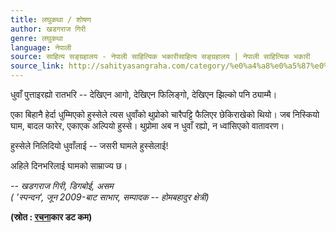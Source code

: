 ```yaml
---
title: लघुकथा / शोषण
author: खडगराज गिरी
genre: लघुकथा
language: नेपाली
source: साहित्य सङ्ग्रहालय - नेपाली साहित्यिक भकारीसाहित्य सङ्ग्रहालय | नेपाली साहित्यिक भकारी
source_link: http://sahityasangraha.com/category/%e0%a4%a8%e0%a5%87%e0%a4%aa%e0%a4%be%e0%a4%b2%e0%a5%80-%e0%a4%97%e0%a4%a6%e0%a5%8d%e0%a4%af/%e0%a4%b2%e0%a4%98%e0%a5%81%e0%a4%95%e0%a4%a5%e0%a4%be/
---
```


धुवाँ पुत्ताइरह्यो रातभरि -- देखिएन आगो, देखिएन फिलिङ्गो, देखिएन झिल्को पनि ठ्याम्मै।

एका बिहानै हेर्दा धुम्मिएको हुस्सेले त्यस धुवाँको थुप्रोको चारैपट्टि फैलिएर छेकिराखेको थियो। जब निस्कियो घाम, बादल फारेर, एकाएक अल्पियो हुस्से। थुप्रोमा अब न धुवाँ रह्यो, न ध्वांसिएको वातावरण।

हुस्सेले निलिदियो धुवाँलाई -- जसरी घामले हुस्सेलाई!

अहिले दिनभरिलाई घामको साम्राज्य छ।

*-- खडगराज गिरी, डिगबोई, असम  
( 'स्पन्दन', जून 2009-बाट साभार, सम्पादक -- होमबहादुर क्षेत्री)*

**(स्रोत : [रचना](http://www.rachanakaar.com:80/katha_nep.html)कार डट कम)**
